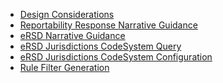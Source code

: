 <ul>
 <li><a href="design_considerations.html">Design Considerations</a></li>
 <li><a href="reportability_response_narrative_guidance.html">Reportability Response Narrative Guidance</a></li>
 <li><a href="ersd_narrative_guidance.html">eRSD Narrative Guidance</a></li>
 <li><a href="ersd_jurisdictions_codesystem_query.html">eRSD Jurisdictions CodeSystem Query</a></li>
 <li><a href="ersd_jurisdictions_codesystem_configuration.html">eRSD Jurisdictions CodeSystem Configuration</a></li>
 <li><a href="rule_filter_generation.html">Rule Filter Generation</a></li>
</ul>